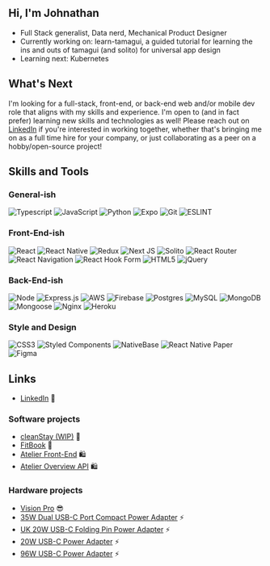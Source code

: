 ## Hi, I'm Johnathan
- Full Stack generalist, Data nerd, Mechanical Product Designer
- Currently working on: learn-tamagui, a guided tutorial for learning the ins and outs of tamagui (and solito) for universal app design
- Learning next: Kubernetes

## What's Next

I'm looking for a full-stack, front-end, or back-end web and/or mobile dev role that aligns with my skills and experience. I'm open to (and in fact prefer) learning new skills and technologies as well! Please reach out on [LinkedIn](https://www.linkedin.com/in/johnathan-simeroth) if you're interested in working together, whether that's bringing me on as a full time hire for your company, or just collaborating as a peer on a hobby/open-source project!

## Skills and Tools

### General-ish
![Typescript](https://img.shields.io/badge/TypeScript-007ACC?style=for-the-badge&logo=typescript&logoColor=white)
![JavaScript](https://img.shields.io/badge/JavaScript-323330?style=for-the-badge&logo=javascript&logoColor=F7DF1E)
![Python](https://img.shields.io/badge/Python-3776AB?style=for-the-badge&logo=python&logoColor=white)
![Expo](https://img.shields.io/badge/expo-1C1E24?style=for-the-badge&logo=expo&logoColor=#D04A37)
![Git](https://img.shields.io/badge/GIT-E44C30?style=for-the-badge&logo=git&logoColor=white)
![ESLINT](https://img.shields.io/badge/eslint-3A33D1?style=for-the-badge&logo=eslint&logoColor=white)

### Front-End-ish
![React](https://img.shields.io/badge/react-%2320232a.svg?style=for-the-badge&logo=react&logoColor=%2361DAFB)
![React Native](https://img.shields.io/badge/react_native-%2320232a.svg?style=for-the-badge&logo=react&logoColor=%2361DAFB)
![Redux](https://img.shields.io/badge/redux-%23593d88.svg?style=for-the-badge&logo=redux&logoColor=white)
![Next JS](https://img.shields.io/badge/Next-black?style=for-the-badge&logo=next.js&logoColor=white)
![Solito](https://img.shields.io/badge/solito-00CCFF?style=for-the-badge)
![React Router](https://img.shields.io/badge/React_Router-CA4245?style=for-the-badge&logo=react-router&logoColor=white)
![React Navigation](https://img.shields.io/badge/React_Navigation-7762BB?style=for-the-badge)
![React Hook Form](https://img.shields.io/badge/React%20Hook%20Form-%23EC5990.svg?style=for-the-badge&logo=reacthookform&logoColor=white)
![HTML5](https://img.shields.io/badge/html5-%23E34F26.svg?style=for-the-badge&logo=html5&logoColor=white)
![jQuery](https://img.shields.io/badge/jquery-%230769AD.svg?style=for-the-badge&logo=jquery&logoColor=white)

### Back-End-ish
![Node](https://img.shields.io/badge/node.js-339933?style=for-the-badge&logo=nodedotjs&logoColor=white)
![Express.js](https://img.shields.io/badge/express.js-%23404d59.svg?style=for-the-badge&logo=express&logoColor=%2361DAFB)
![AWS](https://img.shields.io/badge/AWS-%23FF9900.svg?style=for-the-badge&logo=amazon-aws&logoColor=white)
![Firebase](https://img.shields.io/badge/firebase-%23039BE5.svg?style=for-the-badge&logo=firebase)
![Postgres](https://img.shields.io/badge/postgres-%23316192.svg?style=for-the-badge&logo=postgresql&logoColor=white)
![MySQL](https://img.shields.io/badge/mysql-%2300f.svg?style=for-the-badge&logo=mysql&logoColor=white)
![MongoDB](https://img.shields.io/badge/MongoDB-%234ea94b.svg?style=for-the-badge&logo=mongodb&logoColor=white)
![Mongoose](https://img.shields.io/badge/mongoose-880000?style=for-the-badge)
![Nginx](https://img.shields.io/badge/nginx-%23009639.svg?style=for-the-badge&logo=nginx&logoColor=white)
![Heroku](https://img.shields.io/badge/heroku-%23430098.svg?style=for-the-badge&logo=heroku&logoColor=white)

### Style and Design
![CSS3](https://img.shields.io/badge/css3-%231572B6.svg?style=for-the-badge&logo=css3&logoColor=white)
![Styled Components](https://img.shields.io/badge/styled--components-DB7093?style=for-the-badge&logo=styled-components&logoColor=white)
![NativeBase](https://img.shields.io/badge/NativeBase-50BFC2?style=for-the-badge)
![React Native Paper](https://img.shields.io/badge/React_Native_Paper-21005D?style=for-the-badge)
![Figma](https://img.shields.io/badge/figma-%23F24E1E.svg?style=for-the-badge&logo=figma&logoColor=white)

## Links
- [LinkedIn](https://www.linkedin.com/in/johnathan-simeroth) 💼 

### Software projects
- [cleanStay (WIP)](https://github.com/johnsimeroth/cleanStay) 🧼 
- [FitBook](https://github.com/clari-NET/fitbook) 💪 
- [Atelier Front-End](https://github.com/Black-Clover-FEC/black-clover-FEC) 🛍️ 
- [Atelier Overview API](https://github.com/Lybica-SDC/Overview-API) 🛍️ 

### Hardware projects
- [Vision Pro](https://www.apple.com/apple-vision-pro) 😎 
- [35W Dual USB-C Port Compact Power Adapter](https://www.apple.com/shop/product/MNWM3AM/A/35w-dual-usb-c-port-compact-power-adapter) ⚡️ 
- [UK 20W USB-C Folding Pin Power Adapter](https://www.apple.com/uk/shop/product/MHJF3B/A/20w-usb-c-power-adapter) ⚡️ 
- [20W USB-C Power Adapter](https://www.apple.com/shop/product/MHJA3AM/A/20w-usb-c-power-adapter) ⚡️ 
- [96W USB-C Power Adapter](https://www.apple.com/shop/product/MX0J2AM/A/96w-usb-c-power-adapter) ⚡️ 
